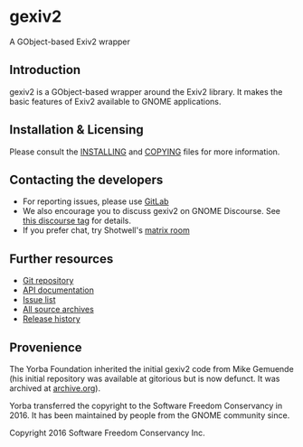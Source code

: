 # gexiv2
A GObject-based Exiv2 wrapper

## Introduction

gexiv2 is a GObject-based wrapper around the Exiv2 library.  It makes the
basic features of Exiv2 available to GNOME applications.


## Installation & Licensing

Please consult the [INSTALLING](INSTALLING.md) and [COPYING](COPYING) files for more information.


## Contacting the developers

* For reporting issues, please use [GitLab](https://gitlab.gnome.org/GNOME/gexiv2/issues/new)
* We also encourage you to discuss gexiv2 on GNOME Discourse. See
[this discourse tag](https://discourse.gnome.org/tag/gexiv2) for details.
* If you prefer chat, try Shotwell's [matrix room](https://matrix.to/#/#shotwell:gnome.org)


## Further resources

* [Git repository](https://gitlab.gnome.org/GNOME/gexiv2)
* [API documentation](https://gnome.pages.gitlab.gnome.org/gexiv2/docs)
* [Issue list](https://gitlab.gnome.org/GNOME/gexiv2/issues)
* [All source archives](https://download.gnome.org/sources/gexiv2/)
* [Release history](https://download.gnome.org/sources/gexiv2/)

## Provenience

The Yorba Foundation inherited the initial gexiv2 code from Mike Gemuende
(his initial repository was available at gitorious but is now defunct. It was archived at [archive.org](https://web.archive.org/web/20121215131750/http://gitorious.org/gexiv2)).  

Yorba transferred the copyright to the Software Freedom Conservancy in
2016. It has been maintained by people from the GNOME community since.

Copyright 2016 Software Freedom Conservancy Inc.
